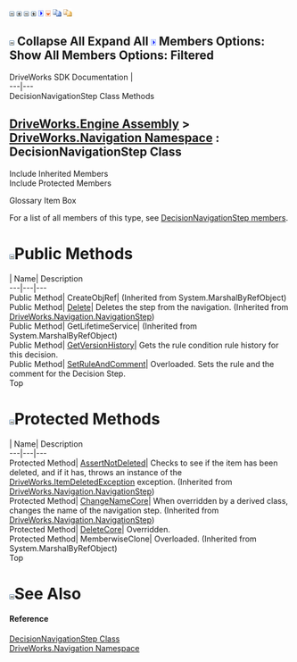 ![](dotnetimages/collapse.gif) ![](dotnetimages/expand.gif) ![](dotnetimages/collapse.gif) ![](dotnetimages/expand.gif) ![](dotnetimages/drpdown.gif) ![](dotnetimages/drpdown_orange.gif) ![](dotnetimages/copycode.gif) ![](dotnetimages/copycodeHighlight.gif)

![](dotnetimages/collapse.gif) Collapse All Expand All ![](dotnetimages/drpdown.gif) Members Options: Show All  Members Options: Filtered   
---  
DriveWorks SDK Documentation  |   
---|---  
DecisionNavigationStep Class Methods   
  
[DriveWorks.Engine Assembly](topic2156.md) > [DriveWorks.Navigation Namespace](topic10114.md) : DecisionNavigationStep Class  
---  
  
Include Inherited Members    
Include Protected Members    


Glossary Item Box

For a list of all members of this type, see [DecisionNavigationStep members](topic10126.md).

# ![](dotnetimages/collapse.gif)Public Methods

| Name| Description  
---|---|---  
Public Method| CreateObjRef|  (Inherited from System.MarshalByRefObject)  
Public Method| [Delete](topic10183.md)| Deletes the step from the navigation. (Inherited from [DriveWorks.Navigation.NavigationStep](topic10175.md))  
Public Method| GetLifetimeService|  (Inherited from System.MarshalByRefObject)  
Public Method| [GetVersionHistory](topic10132.md)| Gets the rule condition rule history for this decision.   
Public Method| [SetRuleAndComment](topic10133.md)| Overloaded. Sets the rule and the comment for the Decision Step.   
Top

# ![](dotnetimages/collapse.gif)Protected Methods

| Name| Description  
---|---|---  
Protected Method| [AssertNotDeleted](topic10181.md)| Checks to see if the item has been deleted, and if it has, throws an instance of the [DriveWorks.ItemDeletedException](topic3549.md) exception. (Inherited from [DriveWorks.Navigation.NavigationStep](topic10175.md))  
Protected Method| [ChangeNameCore](topic10182.md)| When overridden by a derived class, changes the name of the navigation step. (Inherited from [DriveWorks.Navigation.NavigationStep](topic10175.md))  
Protected Method| [DeleteCore](topic10131.md)| Overridden.   
Protected Method| MemberwiseClone| Overloaded. (Inherited from System.MarshalByRefObject)  
Top

# ![](dotnetimages/collapse.gif)See Also

#### Reference

[DecisionNavigationStep Class](topic10125.md)   
[DriveWorks.Navigation Namespace](topic10114.md)


